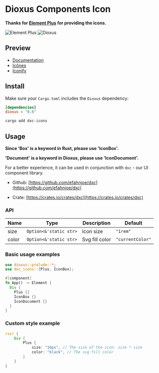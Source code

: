 # Dioxus Components Icon

**Thanks for [Element Plus](https://github.com/element-plus/element-plus-icons) for providing the icons.**

![Element Plus](https://avatars.githubusercontent.com/u/68583457?s=48&v=4)
![Dioxus](https://avatars.githubusercontent.com/u/79236386?s=48&v=4)

## Preview

- [Documentation](https://element-plus.org/en-US/component/icon.html)
- [Icônes](https://icones.js.org/collection/ep)
- [Iconify](https://icon-sets.iconify.design/ep/)

## Install

Make sure your `Cargo.toml` includes the `Dioxus` dependency:

```toml
[dependencies]
dioxus = "0.6"
```

```bash
cargo add dxc-icons
```

## Usage

**Since 'Box' is a keyword in Rust, please use 'IconBox'.**

**'Document' is a keyword in Dioxus, please use 'IconDocument'.**

For a better experience, it can be used in conjunction with `dxc` - our UI component library.

 - Github: [https://github.com/efahnjoe/dxc](https://github.com/efahnjoe/dxc)

 - Crate: [https://crates.io/crates/dxc](https://crates.io/crates/dxc)

### API

| Name | Type | Description | Default |
| --- | --- | --- | --- |
| size | `Option<&'static str>` | Icon size | `"1rem"` |
| color | `Option<&'static str>` | Svg fill color | `"currentColor"` |

### Basic usage examples

```rust
use dioxus::prelude::*;
use dxc_icons::{Plus, IconBox};

#[component]
fn App() -> Element {
  Div {
    Plus {}
    IconBox {}
    IconDocument {}
  }
}
```

### Custom style example

```rust
rsx! {
    Div {
        Plus {
            size: "16px", // The size of the icon: size * size
            color: "black", // The svg fill color
        }
    }
}
```